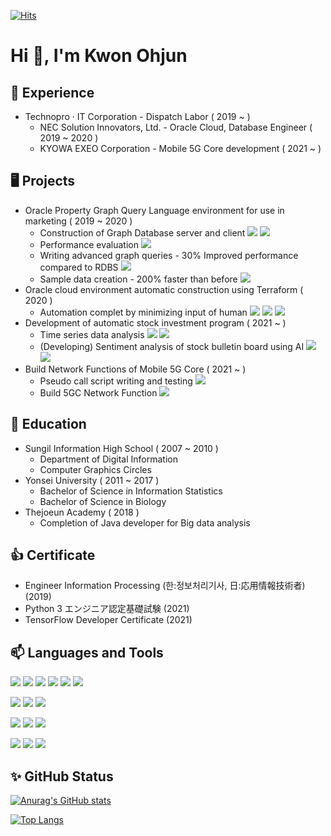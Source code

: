 [![Hits](https://hits.seeyoufarm.com/api/count/incr/badge.svg?url=https%3A%2F%2Fgithub.com%2Fkwon-o&count_bg=%23F91515&title_bg=%23555555&icon=&icon_color=%23E7E7E7&title=hits&edge_flat=false)](https://hits.seeyoufarm.com)

<h1 align="left">Hi 👋, I'm Kwon Ohjun</h1>

<h2 align="left">💼 Experience</h3>

 * Technopro · IT Corporation - Dispatch Labor ( 2019 ~ )
    - NEC Solution Innovators, Ltd. - Oracle Cloud, Database Engineer ( 2019 ~ 2020 )
    - KYOWA EXEO Corporation - Mobile 5G Core development ( 2021 ~ )

<h2 align="left">🖥️ Projects</h3>

 * Oracle Property Graph Query Language environment for use in marketing ( 2019 ~ 2020 )
    - Construction of Graph Database server and client ![](https://img.shields.io/static/v1?style=plastic&logo=oracle&label=Oracle&nbsp;Database&color=yellow&message=&nbsp;) ![](https://img.shields.io/static/v1?style=plastic&logo=oracle&label=Oracle&nbsp;Cloud&color=red&message=&nbsp;) 
    - Performance evaluation ![](https://img.shields.io/static/v1?style=plastic&logo=java&label=JAVA&color=blue&message=&nbsp;)
    - Writing advanced graph queries - 30% Improved performance compared to RDBS ![](https://img.shields.io/static/v1?style=plastic&logo=oracle&label=PGQL&color=yellow&message=&nbsp;) 
    - Sample data creation - 200% faster than before ![](https://img.shields.io/static/v1?style=plastic&logo=python&label=python&color=blue&message=&nbsp;)
 * Oracle cloud environment automatic construction using Terraform ( 2020 )
    - Automation complet by minimizing input of human ![](https://img.shields.io/static/v1?style=plastic&logo=go&label=Go&nbsp;lang&color=blue&message=&nbsp;) ![](https://img.shields.io/static/v1?style=plastic&logo=terraform&label=terraform&color=orange&message=&nbsp;)  ![](https://img.shields.io/static/v1?style=plastic&logo=oracle&label=Oracle&nbsp;Cloud&color=red&message=&nbsp;) 
 * Development of automatic stock investment program ( 2021 ~ )
    - Time series data analysis ![](https://img.shields.io/static/v1?style=plastic&logo=python&label=python&color=blue&message=&nbsp;) ![](https://img.shields.io/static/v1?style=plastic&logo=mysql&label=Mysql&color=yellow&message=&nbsp;) 
    - (Developing) Sentiment analysis of stock bulletin board using AI ![](https://img.shields.io/static/v1?style=plastic&logo=python&label=python&color=blue&message=&nbsp;) ![](https://img.shields.io/static/v1?style=plastic&logo=tensorflow&label=Tensorflow&color=orange&message=&nbsp;)
 * Build Network Functions of Mobile 5G Core ( 2021 ~ )
    - Pseudo call script writing and testing ![](https://img.shields.io/static/v1?style=plastic&logo=html&label=html&color=blue&message=&nbsp;)
    - Build 5GC Network Function ![](https://img.shields.io/static/v1?style=plastic&logo=openshift&label=OpenShift&color=orange&message=&nbsp;)

<h2 align="left">🌱 Education</h3>

 * Sungil Information High School ( 2007 ~ 2010 )
    - Department of Digital Information 
    - Computer Graphics Circles
 * Yonsei University ( 2011 ~ 2017 )
    - Bachelor of Science in Information Statistics
    - Bachelor of Science in Biology
 * Thejoeun Academy ( 2018 )
    - Completion of Java developer for Big data analysis
 
<h2 align="left">👍 Certificate</h3>

 * Engineer Information Processing (한:정보처리기사, 日:応用情報技術者) (2019)
 * Python 3 エンジニア認定基礎試験 (2021)
 * TensorFlow Developer Certificate (2021)

<h2 align="left">📫 Languages and Tools</h3>

![](https://img.shields.io/static/v1?style=flat-square&logo=python&label=python&color=blue&message=&starf;&starf;&starf;&starf;&starf;) ![](https://img.shields.io/static/v1?style=flat-square&logo=java&label=JAVA&color=blue&message=&starf;&starf;&starf;&star;&star;) ![](https://img.shields.io/static/v1?style=flat-square&logo=javascript&label=javascript&color=blue&message=&starf;&starf;&star;&star;&star;) ![](https://img.shields.io/static/v1?style=flat-square&logo=html&label=html&color=blue&message=&starf;&starf;&starf;&star;&star;) ![](https://img.shields.io/static/v1?style=flat-square&logo=css&label=css&color=blue&message=&starf;&starf;&starf;&star;&star;) ![](https://img.shields.io/static/v1?style=flat-square&logo=go&label=Go&nbsp;lang&color=blue&message=&starf;&star;&star;&star;&star;)

![](https://img.shields.io/static/v1?style=flat-square&logo=oracle&label=Oracle&nbsp;Database&color=yellow&message=&starf;&starf;&starf;&starf;&star;) ![](https://img.shields.io/static/v1?style=flat-square&logo=mysql&label=MySql&color=yellow&message=&starf;&starf;&starf;&star;&star;) ![](https://img.shields.io/static/v1?style=flat-square&logo=mongodb&label=MongoDB&color=yellow&message=&starf;&starf;&star;&star;&star;)

![](https://img.shields.io/static/v1?style=flat-square&logo=terraform&label=terraform&color=orange&message=&starf;&starf;&star;&star;&star;) ![](https://img.shields.io/static/v1?style=flat-square&logo=tensorflow&label=Tensorflow&color=orange&message=&starf;&starf;&starf;&star;&star;) ![](https://img.shields.io/static/v1?style=flat-square&logo=react&label=React&color=orange&message=&starf;&starf;&star;&star;&star;)

![](https://img.shields.io/static/v1?style=flat-square&logo=oracle&label=Oracle&nbsp;Cloud&color=red&message=&starf;&starf;&starf;&starf;&star;) ![](https://img.shields.io/static/v1?style=flat-square&logo=aws&label=AWS&color=red&message=&starf;&starf;&star;&star;&star;) ![](https://img.shields.io/static/v1?style=flat-square&logo=linux&label=Linux&color=red&message=&starf;&starf;&starf;&star;&star;)



<h2 align="left">✨ GitHub Status </h3>

[![Anurag's GitHub stats](https://github-readme-stats.vercel.app/api?username=kwon-o&show_icons=true&theme=slateorange)](https://github.com/kwon-o)


[![Top Langs](https://github-readme-stats.vercel.app/api/top-langs/?username=kwon-o&layout=compact&card_width=445&theme=slateorange)](https://github.com/kwon-o)


